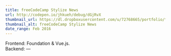 ```yaml
---
title: freeCodeCamp Stylize News
url: http://codepen.io/jhkueh/debug/dGjRvX
thumbnail_url: https://dl.dropboxusercontent.com/u/72768665/portfolio/fcc_sNews_thumbnail.jpg
thumbnail_alt: freeCodeCamp Stylize News
date_range: Feb 2016
---
```


Frontend: Foundation & Vue.js.<br/>Backend: —
